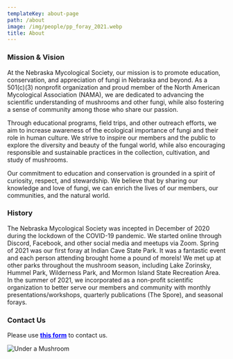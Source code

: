```yaml
---
templateKey: about-page
path: /about
image: /img/people/pp_foray_2021.webp
title: About
---
```

### Mission & Vision

At the Nebraska Mycological Society, our mission is to promote education, conservation, and appreciation of fungi in Nebraska and beyond. As a 501(c)(3) nonprofit organization and proud member of the North American Mycological Association (NAMA), we are dedicated to advancing the scientific understanding of mushrooms and other fungi, while also fostering a sense of community among those who share our passion.

Through educational programs, field trips, and other outreach efforts, we aim to increase awareness of the ecological importance of fungi and their role in human culture. We strive to inspire our members and the public to explore the diversity and beauty of the fungal world, while also encouraging responsible and sustainable practices in the collection, cultivation, and study of mushrooms.

Our commitment to education and conservation is grounded in a spirit of curiosity, respect, and stewardship. We believe that by sharing our knowledge and love of fungi, we can enrich the lives of our members, our communities, and the natural world.

### History

The Nebraska Mycological Society was incepted in December of 2020 during the lockdown of the COVID-19 pandemic. We started online through Discord, Facebook, and other social media and meetups via Zoom. Spring of 2021 was our first foray at Indian Cave State Park. It was a fantastic event and each person attending brought home a pound of morels! We met up at other parks throughout the mushroom season, including Lake Zorinsky, Hummel Park, Wilderness Park, and Mormon Island State Recreation Area. In the summer of 2021, we incorporated as a non-profit scientific organization to better serve our members and community with monthly presentations/workshops, quarterly publications (The Spore), and seasonal forays.

### Contact Us

Please use <a style="color:blue; font-weight:bold" target="_blank" href="https://forms.gle/rXPAqG81yALSjDoi6">this form</a> to contact us.

![Under a Mushroom](/img/people/under_a_mushroom.webp "Under a Mushroom")